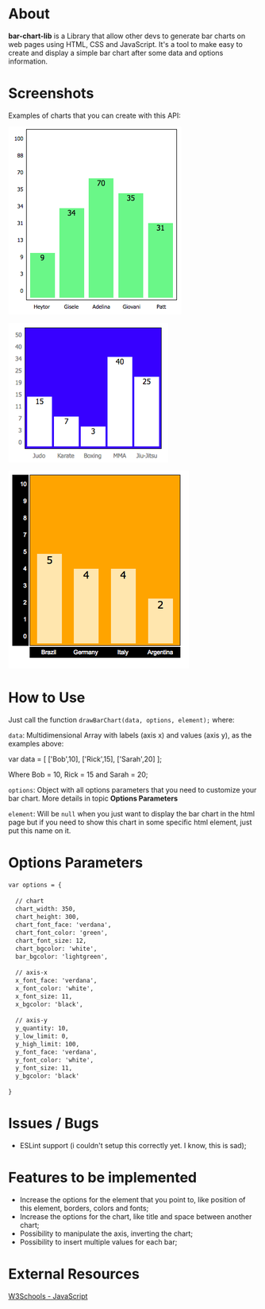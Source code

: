 # About
**bar-chart-lib** is a Library that allow other devs to generate bar charts on web pages using HTML, CSS and JavaScript. It's a tool to make easy to create and display a simple bar chart after some data and options information.

# Screenshots
Examples of charts that you can create with this API:

![Sample 1](/images/sample1.png)

![Sample 2](images/sample2.png)

![Sample 3](images/sample3.png)

# How to Use
Just call the function `drawBarChart(data, options, element);` where:

`data`: Multidimensional Array with labels (axis x) and values (axis y), as the examples above:

var data = [ ['Bob',10], ['Rick',15], ['Sarah',20] ];

Where Bob = 10, Rick = 15 and Sarah = 20;

`options`: Object with all options parameters that you need to customize your bar chart. More details in topic **Options Parameters**

`element`: Will be `null` when you just want to display the bar chart in the html page but if you need to show this chart in some specific html element, just put this name on it.

# Options Parameters

    var options = {

      // chart
      chart_width: 350,
      chart_height: 300,
      chart_font_face: 'verdana',
      chart_font_color: 'green',
      chart_font_size: 12,
      chart_bgcolor: 'white',
      bar_bgcolor: 'lightgreen',

      // axis-x
      x_font_face: 'verdana',
      x_font_color: 'white',
      x_font_size: 11,
      x_bgcolor: 'black',

      // axis-y
      y_quantity: 10,
      y_low_limit: 0,
      y_high_limit: 100,
      y_font_face: 'verdana',
      y_font_color: 'white',
      y_font_size: 11,
      y_bgcolor: 'black'

    }

# Issues / Bugs
- ESLint support (i couldn't setup this correctly yet. I know, this is sad);

# Features to be implemented
- Increase the options for the element that you point to, like position of this element, borders, colors and fonts;
- Increase the options for the chart, like title and space between another chart;
- Possibility to manipulate the axis, inverting the chart;
- Possibility to insert multiple values for each bar;

# External Resources
[W3Schools - JavaScript](https://www.w3schools.com/js/default.asp)
